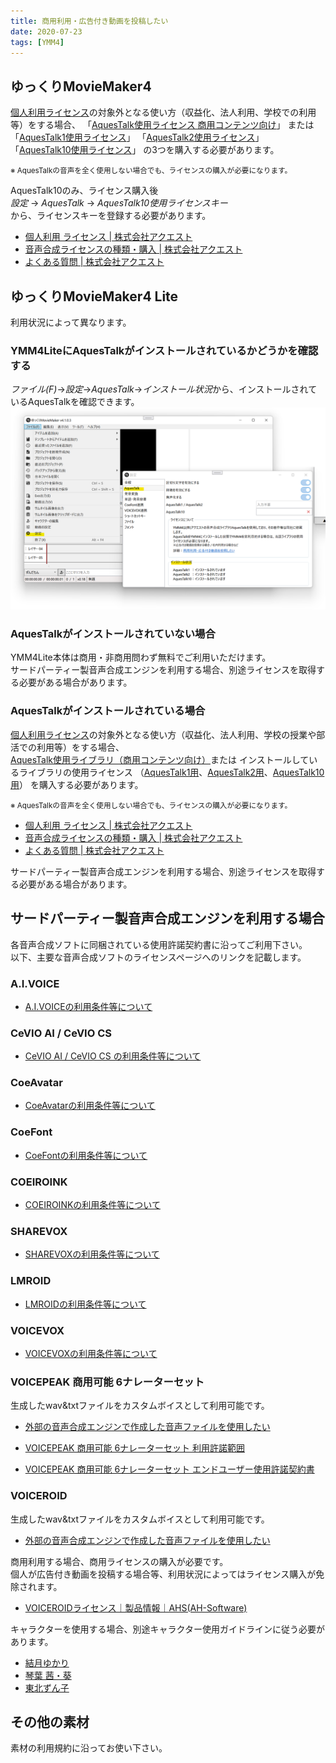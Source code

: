 ```yaml
---
title: 商用利用・広告付き動画を投稿したい
date: 2020-07-23
tags: [YMM4]
---
```

## ゆっくりMovieMaker4
[個人利用ライセンス](https://www.a-quest.com/licence_free.html)の対象外となる使い方（収益化、法人利用、学校での利用等）をする場合、
「[AquesTalk使用ライセンス 商用コンテンツ向け](https://store.a-quest.com/items/7413986)」
または
「[AquesTalk1使用ライセンス](https://store.a-quest.com/items/7905423)」
「[AquesTalk2使用ライセンス](https://store.a-quest.com/items/7905447)」
「[AquesTalk10使用ライセンス](https://store.a-quest.com/items/8529902)」
の3つを購入する必要があります。  

<small>
※ AquesTalkの音声を全く使用しない場合でも、ライセンスの購入が必要になります。
</small>

AquesTalk10のみ、ライセンス購入後  
*設定* → *AquesTalk* → *AquesTalk10使用ライセンスキー*  
から、ライセンスキーを登録する必要があります。

- [個人利用 ライセンス | 株式会社アクエスト](https://www.a-quest.com/licence_free.html)
- [音声合成ライセンスの種類・購入 | 株式会社アクエスト](https://www.a-quest.com/licence.html)
- [よくある質問 | 株式会社アクエスト](https://www.a-quest.com/faq.html)

## ゆっくりMovieMaker4 Lite
利用状況によって異なります。
### YMM4LiteにAquesTalkがインストールされているかどうかを確認する
*ファイル(F)*→*設定*→*AquesTalk*→*インストール状況*から、インストールされているAquesTalkを確認できます。
![スクリーンショット](商用利用・広告付き動画を投稿したい_4820.png)

### AquesTalkがインストールされていない場合
YMM4Lite本体は商用・非商用問わず無料でご利用いただけます。  
サードパーティー製音声合成エンジンを利用する場合、別途ライセンスを取得する必要がある場合があります。

### AquesTalkがインストールされている場合
[個人利用ライセンス](https://www.a-quest.com/licence_free.html)の対象外となる使い方（収益化、法人利用、学校の授業や部活での利用等）をする場合、
[AquesTalk使用ライブラリ（商用コンテンツ向け）](https://store.a-quest.com/items/7413986)または
インストールしているライブラリの使用ライセンス
（[AquesTalk1用](https://store.a-quest.com/items/7905423)、[AquesTalk2用](https://store.a-quest.com/items/7905447)、[AquesTalk10用](https://store.a-quest.com/items/8529902)）
を購入する必要があります。

<small>
※ AquesTalkの音声を全く使用しない場合でも、ライセンスの購入が必要になります。
</small>

- [個人利用 ライセンス | 株式会社アクエスト](https://www.a-quest.com/licence_free.html)
- [音声合成ライセンスの種類・購入 | 株式会社アクエスト](https://www.a-quest.com/licence.html)
- [よくある質問 | 株式会社アクエスト](https://www.a-quest.com/faq.html)

サードパーティー製音声合成エンジンを利用する場合、別途ライセンスを取得する必要がある場合があります。

## サードパーティー製音声合成エンジンを利用する場合
各音声合成ソフトに同梱されている使用許諾契約書に沿ってご利用下さい。  
以下、主要な音声合成ソフトのライセンスページへのリンクを記載します。  

### A.I.VOICE
- [A.I.VOICEの利用条件等について](/ymm4/faq/ゆっくりボイス/AIVOICE/#利用条件等)

<Flex>
    <AmazonCard item="B09HKF33KJ"/>
    <AmazonCard item="B09MZ6HLLJ"/>
    <AmazonCard item="B093WNVYLL"/>
    <AmazonCard item="B099NLWYWP"/>
</Flex>

### CeVIO AI / CeVIO CS
- [CeVIO AI / CeVIO CS の利用条件等について](/ymm4/faq/ゆっくりボイス/CeVIOを使用する/#利用条件等)

<Flex>
    <AmazonCard item="B09L51TBV1"/>
    <AmazonCard item="B0BFHPGZ2M"/>
    <AmazonCard item="B09P5FM4JS"/>
    <AmazonCard item="B0B176B4GY"/>
</Flex>

### CoeAvatar
- [CoeAvatarの利用条件等について](/ymm4/faq/ゆっくりボイス/CoeAvatar/#利用条件等)
<Flex>
    <AmazonCard item="B0B1SH3Y34"/>
    <AmazonCard item="B0B4CY1TX7"/>
    <AmazonCard item="B0B6NRF1XJ"/>
</Flex>

### CoeFont
- [CoeFontの利用条件等について](/ymm4/faq/ゆっくりボイス/CoeFontを利用する/#利用条件等)

### COEIROINK
- [COEIROINKの利用条件等について](/ymm4/faq/ゆっくりボイス/COEIROINK/#利用条件等)

### SHAREVOX
- [SHAREVOXの利用条件等について](/ymm4/faq/ゆっくりボイス/SHAREVOX/#利用条件等)

### LMROID
- [LMROIDの利用条件等について](/ymm4/faq/ゆっくりボイス/LMROID/#利用条件等)

### VOICEVOX
- [VOICEVOXの利用条件等について](/ymm4/faq/ゆっくりボイス/VOICEVOXを使用する/#利用条件等)

### VOICEPEAK 商用可能 6ナレーターセット
生成したwav&txtファイルをカスタムボイスとして利用可能です。
- [外部の音声合成エンジンで作成した音声ファイルを使用したい](../ゆっくりボイス/%E5%A4%96%E9%83%A8%E3%81%AE%E9%9F%B3%E5%A3%B0%E5%90%88%E6%88%90%E3%82%A8%E3%83%B3%E3%82%B8%E3%83%B3%E3%81%A7%E4%BD%9C%E6%88%90%E3%81%97%E3%81%9F%E9%9F%B3%E5%A3%B0%E3%83%95%E3%82%A1%E3%82%A4%E3%83%AB%E3%82%92%E4%BD%BF%E7%94%A8%E3%81%97%E3%81%9F%E3%81%84.md)

- [VOICEPEAK 商用可能 6ナレーターセット 利用許諾範囲](https://www.ah-soft.com/commercial/voicepeak/6nare/index.html)
- [VOICEPEAK 商用可能 6ナレーターセット エンドユーザー使用許諾契約書](https://www.ah-soft.com/voice/6nare/eula.html)

<Flex>
    <AmazonCard item="B09TW18HS7"/>
</Flex>

### VOICEROID
生成したwav&txtファイルをカスタムボイスとして利用可能です。
- [外部の音声合成エンジンで作成した音声ファイルを使用したい](../ゆっくりボイス/%E5%A4%96%E9%83%A8%E3%81%AE%E9%9F%B3%E5%A3%B0%E5%90%88%E6%88%90%E3%82%A8%E3%83%B3%E3%82%B8%E3%83%B3%E3%81%A7%E4%BD%9C%E6%88%90%E3%81%97%E3%81%9F%E9%9F%B3%E5%A3%B0%E3%83%95%E3%82%A1%E3%82%A4%E3%83%AB%E3%82%92%E4%BD%BF%E7%94%A8%E3%81%97%E3%81%9F%E3%81%84.md)

商用利用する場合、商用ライセンスの購入が必要です。  
個人が広告付き動画を投稿する場合等、利用状況によってはライセンス購入が免除されます。

- [VOICEROIDライセンス｜製品情報｜AHS(AH-Software)](https://www.ah-soft.com/voiceroid/license/license.html)

キャラクターを使用する場合、別途キャラクター使用ガイドラインに従う必要があります。
- [結月ゆかり](https://www.ah-soft.com/vocaloid/yukari/charactor_guide.html)
- [琴葉 茜・葵](https://www.ai-j.jp/kotonoha/)
- [東北ずん子](https://zunko.jp/guideline.html)

<Flex>
    <AmazonCard item="B072LN3WM8"/>
    <AmazonCard item="B078213JVP"/>
    <AmazonCard item="B071LJJG9H"/>
    <AmazonCard item="B01MF9A8SM"/>
</Flex>

## その他の素材
素材の利用規約に沿ってお使い下さい。
